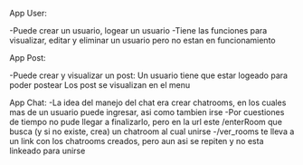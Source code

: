 App User: 

-Puede crear un usuario, logear un usuario 
-Tiene las funciones para visualizar, editar y eliminar un usuario pero no estan en funcionamiento 

App Post: 

-Puede crear y visualizar un post: 
  Un usuario tiene que estar logeado para poder postear 
  Los post se visualizan en el menu 

App Chat: 
-La idea del manejo del chat era crear chatrooms, en los cuales mas de un usuario puede ingresar, asi como tambien irse 
-Por cuestiones de tiempo no pude llegar a finalizarlo, pero en la url este /enterRoom que busca (y si no existe, crea) un chatroom al cual unirse 
-/ver_rooms te lleva a un link con los chatrooms creados, pero aun asi se repiten y no esta linkeado para unirse 
